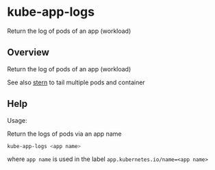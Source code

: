 # kube-app-logs

Return the log of pods of an app (workload)

## Overview

Return the log of pods of an app (workload)

See also [stern](https://github.com/stern/stern) to tail multiple pods and container



## Help

Usage:

Return the logs of pods via an app name

```bash
kube-app-logs <app name>
```
where `app name` is used in the label `app.kubernetes.io/name=<app name>`
